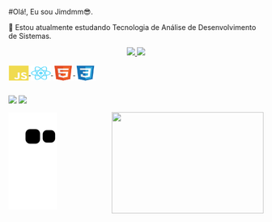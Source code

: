 #Olá!, Eu sou Jimdmm😎.

🤖 Estou atualmente estudando Tecnologia de Análise de Desenvolvimento de Sistemas.
<div align="center">
  <a href="https://www.linkedin.com/in/jimdmm">
  <img height="180em" src="https://github-readme-stats.vercel.app/api?username=jimdmm&show_icons=true&theme=tokyonight&include_all_commits=false&count_private=true"/>
  <img height="180em" src="https://github-readme-stats.vercel.app/api/top-langs/?username=jimdmm&layout=compact&langs_count=7&theme=tokyonight"/>
</div>
<div style="display: inline_block"><br>
  <img align="center" alt="Jim-Js" height="30" width="40" src="https://raw.githubusercontent.com/devicons/devicon/master/icons/javascript/javascript-plain.svg">
  <img align="center" alt="Jim-React" height="30" width="40" src="https://raw.githubusercontent.com/devicons/devicon/master/icons/react/react-original.svg">
  <img align="center" alt="Jim-HTML" height="30" width="40" src="https://raw.githubusercontent.com/devicons/devicon/master/icons/html5/html5-original.svg">
  <img align="center" alt="Jim-CSS" height="30" width="40" src="https://raw.githubusercontent.com/devicons/devicon/master/icons/css3/css3-original.svg">
</div>
  
  ##
 
<div> 
  <a href="https://www.instagram.com/_jimdmm_/" target="_blank"><img src="https://img.shields.io/badge/-Instagram-%23E4405F?style=for-the-badge&logo=instagram&logoColor=white" target="_blank"></a> 
  <a href="https://www.linkedin.com/in/jimdmm" target="_blank"><img src="https://img.shields.io/badge/-LinkedIn-%230077B5?style=for-the-badge&logo=linkedin&logoColor=white" target="_blank"></a> 
 
  ![Snake animation](https://github.com/rafaballerini/rafaballerini/blob/output/github-contribution-grid-snake.svg)
  <img align="right" height="200" width="300" src="https://media.giphy.com/media/ZVik7pBtu9dNS/giphy.gif">
</div>
